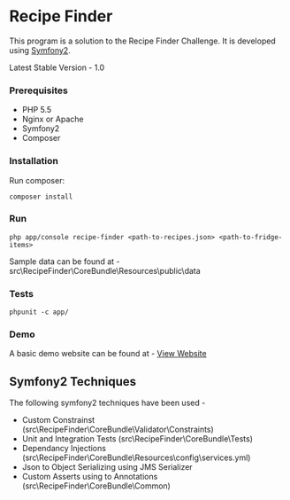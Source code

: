 Recipe Finder
========================

This program is a solution to the Recipe Finder Challenge. It is developed using [Symfony2](http://symfony.com]).

Latest Stable Version - 1.0

### Prerequisites

- PHP 5.5
- Nginx or Apache
- Symfony2
- Composer

### Installation

Run composer:

```composer install```

### Run

```php app/console recipe-finder <path-to-recipes.json> <path-to-fridge-items>```

Sample data can be found at - src\RecipeFinder\CoreBundle\Resources\public\data

### Tests

```phpunit -c app/```

### Demo

A basic demo website can be found at - [View Website](http://boiling-retreat-9855.herokuapp.com)

## Symfony2 Techniques

The following symfony2 techniques have been used - 

- Custom Constrainst (src\RecipeFinder\CoreBundle\Validator\Constraints)
- Unit and Integration Tests (src\RecipeFinder\CoreBundle\Tests)
- Dependancy Injections (src\RecipeFinder\CoreBundle\Resources\config\services.yml)
- Json to Object Serializing using JMS Serializer
- Custom Asserts using to Annotations (src\RecipeFinder\CoreBundle\Common)
